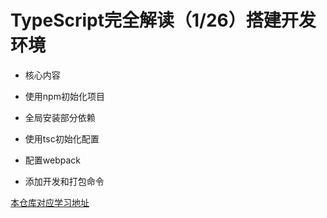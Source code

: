 # TypeScript完全解读（1/26）搭建开发环境

* 核心内容

* 使用npm初始化项目

* 全局安装部分依赖

* 使用tsc初始化配置

* 配置webpack

* 添加开发和打包命令

<a href="https://www.bilibili.com/read/cv4447983">本仓库对应学习地址</a>